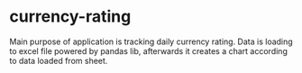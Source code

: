 # currency-rating
Main purpose of application is tracking daily currency rating.
Data is loading to excel file powered by pandas lib, afterwards it creates a chart according to data loaded from sheet. 
